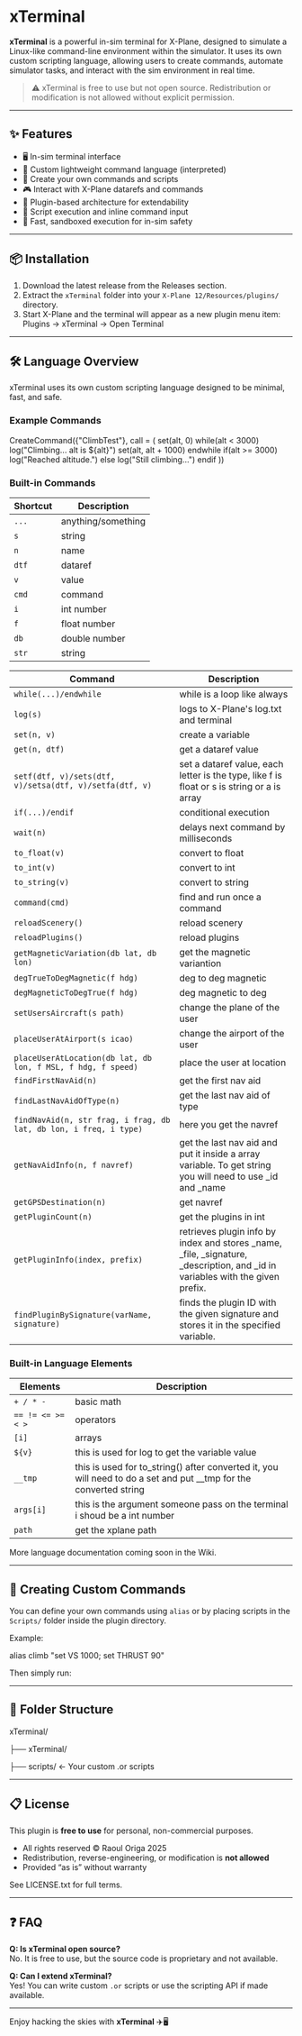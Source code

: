 # xTerminal

**xTerminal** is a powerful in-sim terminal for X-Plane, designed to simulate a Linux-like command-line environment within the simulator. It uses its own custom scripting language, allowing users to create commands, automate simulator tasks, and interact with the sim environment in real time.

> ⚠️ xTerminal is free to use but not open source. Redistribution or modification is not allowed without explicit permission.

---

## ✨ Features

- 🖥️ In-sim terminal interface  
- 🧠 Custom lightweight command language (interpreted)  
- 🔧 Create your own commands and scripts  
- 🎮 Interact with X-Plane datarefs and commands  
- 🧩 Plugin-based architecture for extendability  
- 📝 Script execution and inline command input    
- 🚀 Fast, sandboxed execution for in-sim safety  

---

## 📦 Installation

1. Download the latest release from the Releases section.
2. Extract the `xTerminal` folder into your `X-Plane 12/Resources/plugins/` directory.
3. Start X-Plane and the terminal will appear as a new plugin menu item:  
   Plugins → xTerminal → Open Terminal

---

## 🛠️ Language Overview

xTerminal uses its own custom scripting language designed to be minimal, fast, and safe.

### Example Commands

CreateCommand({"ClimbTest"}, call = (
    set(alt, 0)
    while(alt < 3000)
        log("Climbing... alt is ${alt}")
        set(alt, alt + 1000)
    endwhile
    if(alt >= 3000)
        log("Reached altitude.")
    else
        log("Still climbing...")
    endif
))


### Built-in Commands

| Shortcut   | Description                              |
|-----------|------------------------------------------|
| `...`   | anything/something              |
| `s`     | string              |
| `n`     | name     |
| `dtf`     | dataref                      |
| `v`   | value         |
| `cmd`      | command                    |
| `i`      | int number                    |
| `f`      | float number                    |
| `db`      | double number                    |
| `str`      | string                    |

| Command   | Description                              |
|-----------|------------------------------------------|
| `while(...)/endwhile`   | while is a loop like always              |
| `log(s)`     | logs to X-Plane's log.txt and terminal              |
| `set(n, v)`     | create a variable     |
| `get(n, dtf)`     | get a dataref value                      |
| `setf(dtf, v)/sets(dtf, v)/setsa(dtf, v)/setfa(dtf, v)`   | set a dataref value, each letter is the type, like f is float or s is string or a is array         |
| `if(...)/endif`      | conditional execution                    |
| `wait(n)`    | delays next command by milliseconds      |
| `to_float(v)`    | convert to float      |
| `to_int(v)`    | convert to int      |
| `to_string(v)`    | convert to string      |
| `command(cmd)`    | find and run once a command      |
| `reloadScenery()`    | reload scenery      |
| `reloadPlugins()`    | reload plugins      |
| `getMagneticVariation(db lat, db lon)`    | get the magnetic variantion      |
| `degTrueToDegMagnetic(f hdg)`    | deg to deg magnetic      |
| `degMagneticToDegTrue(f hdg)`    | deg magnetic to deg      |
| `setUsersAircraft(s path)`    | change the plane of the user      |
| `placeUserAtAirport(s icao)`    | change the airport of the user      |
| `placeUserAtLocation(db lat, db lon, f MSL, f hdg, f speed)`    | place the user at location      |
| `findFirstNavAid(n)`    | get the first nav aid      |
| `findLastNavAidOfType(n)`    | get the last nav aid of type       |
| `findNavAid(n, str frag, i frag, db lat, db lon, i freq, i type)`    | here you get the navref      |
| `getNavAidInfo(n, f navref)`    | get the last nav aid and put it inside a array variable. To get string you will need to use _id and _name      |
| `getGPSDestination(n)`    | get navref   |
| `getPluginCount(n)`    | get the plugins in int   |
| `getPluginInfo(index, prefix)` | retrieves plugin info by index and stores _name, _file, _signature, _description, and _id in variables with the given prefix. |
| `findPluginBySignature(varName, signature)` | finds the plugin ID with the given signature and stores it in the specified variable. |

### Built-in Language Elements

| Elements   | Description                              |
|-----------|------------------------------------------|
| `+ / * - `   | basic math              |
| `== != <= >= < >`     | operators              |
| `[i]`     | arrays     |
| `${v}`     | this is used for log to get the variable value                      |
| `__tmp`   | this is used for to_string() after converted it, you will need to do a set and put __tmp for the converted string         |
| `args[i]`      | this is the argument someone pass on the terminal i shoud be a int number                   |
| `path`      | get the xplane path                   |


More language documentation coming soon in the Wiki.

---

## 🧪 Creating Custom Commands

You can define your own commands using `alias` or by placing scripts in the `Scripts/` folder inside the plugin directory.

Example:

alias climb "set VS 1000; set THRUST 90"


Then simply run:


---

## 📁 Folder Structure

xTerminal/

├── xTerminal/

├── scripts/ ← Your custom .or scripts

---

## 📋 License

This plugin is **free to use** for personal, non-commercial purposes.

- All rights reserved © Raoul Origa 2025  
- Redistribution, reverse-engineering, or modification is **not allowed**  
- Provided “as is” without warranty  

See LICENSE.txt for full terms.

---

## ❓ FAQ

**Q: Is xTerminal open source?**  
No. It is free to use, but the source code is proprietary and not available.

**Q: Can I extend xTerminal?**  
Yes! You can write custom `.or` scripts or use the scripting API if made available.

---

Enjoy hacking the skies with **xTerminal** ✈️🖥️
